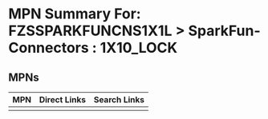 



# MPN Summary For: FZSSPARKFUNCNS1X1L > SparkFun-Connectors : 1X10_LOCK

## MPNs
  

|MPN|Direct Links|Search Links|
| :--- | :--- | :--- |
||||
